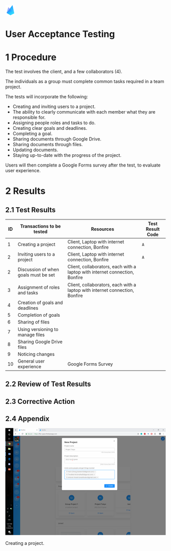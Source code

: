 ![Bonfire](https://raw.githubusercontent.com/Spaaaacccee/flex/master/public/icons/favicon-32x32.png)

# User Acceptance Testing

# 1 Procedure

The test involves the client, and a few collaborators (4).

The individuals as a group must complete common tasks required in a team project.

The tests will incorporate the following:

- Creating and inviting users to a project.
- The ability to clearly communicate with each member what they are responsible for.
- Assigning people roles and tasks to do.
- Creating clear goals and deadlines.
- Completing a goal.
- Sharing documents through Google Drive.
- Sharing documents through files.
- Updating documents.
- Staying up-to-date with the progress of the project.

Users will then complete a Google Forms survey after the test, to evaluate user experience.

# 2 Results

## 2.1 Test Results

| ID  | Transactions to be tested            | Resources                                                                   | Test Result Code |
| --- | ------------------------------------ | --------------------------------------------------------------------------- | ---------------- |
| 1   | Creating a project                   | Client, Laptop with internet connection, Bonfire                            | `A`              |
| 2   | Inviting users to a project          | Client, Laptop with internet connection, Bonfire                            | `A`
| 2   | Discussion of when goals must be set | Client, collaborators, each with a laptop with internet connection, Bonfire |
| 3   | Assignment of roles and tasks        | Client, collaborators, each with a laptop with internet connection, Bonfire |
| 4   | Creation of goals and deadlines      |
| 5   | Completion of goals                  |
| 6   | Sharing of files                     |
| 7   | Using versioning to manage files     |
| 8   | Sharing Google Drive files           |
| 9   | Noticing changes                     |
| 10  | General user experience              | Google Forms Survey                                                         |                  |

## 2.2 Review of Test Results

## 2.3 Corrective Action

## 2.4 Appendix

![Create Project](./img/img29.png)

Creating a project.
